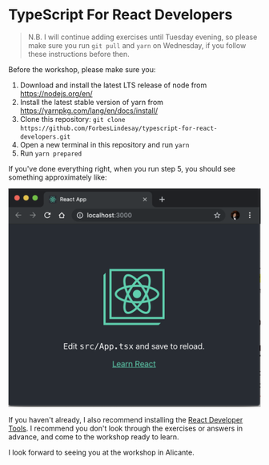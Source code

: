 # TypeScript For React Developers

> N.B. I will continue adding exercises until Tuesday evening, so please make sure you run `git pull` and `yarn` on Wednesday, if you follow these instructions before then.

Before the workshop, please make sure you:

1. Download and install the latest LTS release of node from https://nodejs.org/en/
2. Install the latest stable version of yarn from https://yarnpkg.com/lang/en/docs/install/
3. Clone this repository: `git clone https://github.com/ForbesLindesay/typescript-for-react-developers.git`
4. Open a new terminal in this repository and run `yarn`
5. Run `yarn prepared`

If you've done everything right, when you run step 5, you should see something approximately like:

![expected output](example.png)

If you haven't already, I also recommend installing the [React Developer Tools](https://chrome.google.com/webstore/detail/react-developer-tools/fmkadmapgofadopljbjfkapdkoienihi?hl=en). I recommend you don't look through the exercises or answers in advance, and come to the workshop ready to learn.

I look forward to seeing you at the workshop in Alicante.
